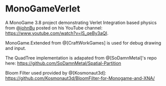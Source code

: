 # MonoGameVerlet
A MonoGame 3.8 project demonstrating Verlet Integration based physics from @[johnBu](https://github.com/johnBuffer) posted on his YouTube channel: https://www.youtube.com/watch?v=lS_qeBy3aQI.  

MonoGame.Extended from @[CraftWorkGames] is used for debug drawing and input.

The QuadTree implementation is adapated from @[SoDamnMetal]'s repo here: https://github.com/SoDamnMetal/Spatial-Partition

Bloom Filter used provided by @[Kosmonaut3d]: https://github.com/Kosmonaut3d/BloomFilter-for-Monogame-and-XNA/
